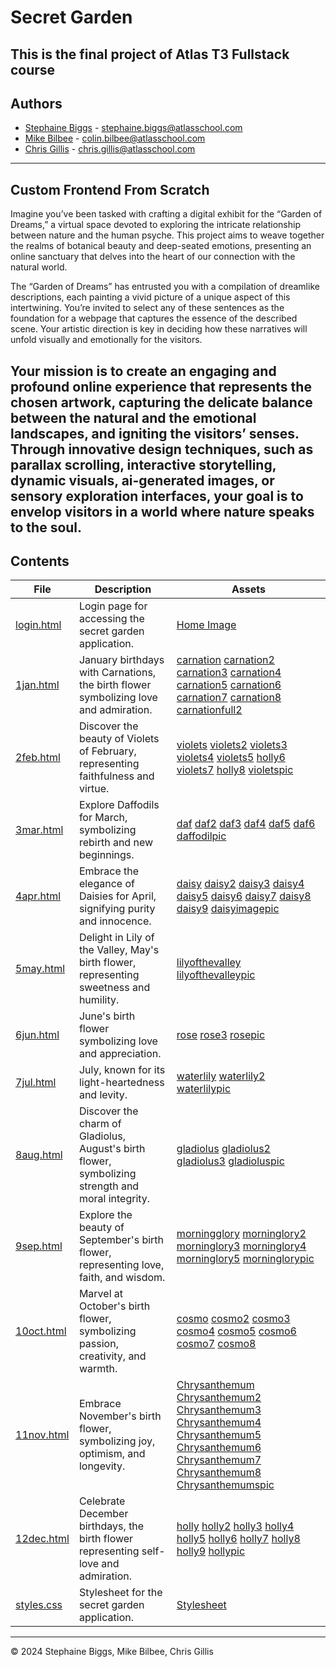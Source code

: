 <h1> Secret Garden </h1>

This is the final project of Atlas T3 Fullstack course
---

<h2> Authors </h2>

- [Stephaine Biggs](https://github.com/Sbiggs1985) - [stephaine.biggs@atlasschool.com](stephaine.biggs@atlasschool.com)
- [Mike Bilbee](https://github.com/MikeBilbee) - [colin.bilbee@atlasschool.com](colin.bilbee@atlasschool.com)
- [Chris Gillis](https://github.com/chris85gillis) - [chris.gillis@atlasschool.com](chris.gillis@atlasschool.com)
---

<h2> Custom Frontend From Scratch </h2>

Imagine you’ve been tasked with crafting a digital exhibit for the “Garden of Dreams,” a virtual space devoted to exploring the intricate relationship between nature and the human psyche. This project aims to weave together the realms of botanical beauty and deep-seated emotions, presenting an online sanctuary that delves into the heart of our connection with the natural world.

The “Garden of Dreams” has entrusted you with a compilation of dreamlike descriptions, each painting a vivid picture of a unique aspect of this intertwining. You’re invited to select any of these sentences as the foundation for a webpage that captures the essence of the described scene. Your artistic direction is key in deciding how these narratives will unfold visually and emotionally for the visitors.

Your mission is to create an engaging and profound online experience that represents the chosen artwork, capturing the delicate balance between the natural and the emotional landscapes, and igniting the visitors’ senses. Through innovative design techniques, such as parallax scrolling, interactive storytelling, dynamic visuals, ai-generated images, or sensory exploration interfaces, your goal is to envelop visitors in a world where nature speaks to the soul.
---

<h2> Contents </h2>

| File | Description | Assets |
| ----- | ----- | ----- |
| [login.html](https://github.com/MikeBilbee/secretgarden/blob/main/login.html) | Login page for accessing the secret garden application. | [Home Image](https://github.com/MikeBilbee/secretgarden/blob/main/images/ukgarden.jpg) []() |
| [1jan.html](https://github.com/MikeBilbee/secretgarden/blob/main/1jan.html) | January birthdays with Carnations, the birth flower symbolizing love and admiration. | [carnation](https://github.com/MikeBilbee/secretgarden/blob/main/images/carnation.png) [carnation2](https://github.com/MikeBilbee/secretgarden/blob/main/images/carnation2.png) [carnation3](https://github.com/MikeBilbee/secretgarden/blob/main/images/carnation3.png) [carnation4](https://github.com/MikeBilbee/secretgarden/blob/main/images/carnation4.png) [carnation5](https://github.com/MikeBilbee/secretgarden/blob/main/images/carnation5.png) [carnation6](https://github.com/MikeBilbee/secretgarden/blob/main/images/carnation6.png) [carnation7](https://github.com/MikeBilbee/secretgarden/blob/main/images/carnation7.png) [carnation8](https://github.com/MikeBilbee/secretgarden/blob/main/images/carnation8.png) [carnationfull2](https://github.com/MikeBilbee/secretgarden/blob/main/images/carnationfull2.jpg)
| [2feb.html](https://github.com/MikeBilbee/secretgarden/blob/main/2feb.html) | Discover the beauty of Violets of February, representing faithfulness and virtue. | [violets](https://github.com/MikeBilbee/secretgarden/blob/main/images/violets.png) [violets2](https://github.com/MikeBilbee/secretgarden/blob/main/images/violets2.png) [violets3](https://github.com/MikeBilbee/secretgarden/blob/main/images/violets3.png) [violets4](https://github.com/MikeBilbee/secretgarden/blob/main/images/violets4.png) [violets5](https://github.com/MikeBilbee/secretgarden/blob/main/images/violets5.png) [holly6](https://github.com/MikeBilbee/secretgarden/blob/main/images/violets6.png) [violets7](https://github.com/MikeBilbee/secretgarden/blob/main/images/violets7.png) [holly8](https://github.com/MikeBilbee/secretgarden/blob/main/images/violets8.png) [violetspic](https://github.com/MikeBilbee/secretgarden/blob/main/images/violetspic.jpg) |
| [3mar.html](https://github.com/MikeBilbee/secretgarden/blob/main/3mar.html) | Explore Daffodils for March, symbolizing rebirth and new beginnings. | [daf](https://github.com/MikeBilbee/secretgarden/blob/main/images/daf.png) [daf2](https://github.com/MikeBilbee/secretgarden/blob/main/images/daf2.png) [daf3](https://github.com/MikeBilbee/secretgarden/blob/main/images/daf3.png) [daf4](https://github.com/MikeBilbee/secretgarden/blob/main/images/daf4.png) [daf5](https://github.com/MikeBilbee/secretgarden/blob/main/images/daf5.png) [daf6](https://github.com/MikeBilbee/secretgarden/blob/main/images/daf6.png) [daffodilpic](https://github.com/MikeBilbee/secretgarden/blob/main/images/daffodilpic.jpg) |
| [4apr.html](https://github.com/MikeBilbee/secretgarden/blob/main/4apr.html) | Embrace the elegance of Daisies for April, signifying purity and innocence. | [daisy](https://github.com/MikeBilbee/secretgarden/blob/main/images/daisy.png) [daisy2](https://github.com/MikeBilbee/secretgarden/blob/main/images/daisy2.png) [daisy3](https://github.com/MikeBilbee/secretgarden/blob/main/images/daisy3.png) [daisy4](https://github.com/MikeBilbee/secretgarden/blob/main/images/daisy4.png) [daisy5](https://github.com/MikeBilbee/secretgarden/blob/main/images/daisy5.png) [daisy6](https://github.com/MikeBilbee/secretgarden/blob/main/images/daisy6.png) [daisy7](https://github.com/MikeBilbee/secretgarden/blob/main/images/daisy7.png) [daisy8](https://github.com/MikeBilbee/secretgarden/blob/main/images/daisy8.png) [daisy9](https://github.com/MikeBilbee/secretgarden/blob/main/images/daisy9.png) [daisyimagepic](daisyimagepic.jpg) |
| [5may.html](https://github.com/MikeBilbee/secretgarden/blob/main/5may.html) | Delight in Lily of the Valley, May's birth flower, representing sweetness and humility. | [lilyofthevalley]() [lilyofthevalleypic](https://github.com/MikeBilbee/secretgarden/blob/main/images/lillyofthevalleypic.jpg) |
| [6jun.html](https://github.com/MikeBilbee/secretgarden/blob/main/6jun.html) | June's birth flower symbolizing love and appreciation. | [rose](https://github.com/MikeBilbee/secretgarden/blob/main/images/rose.png) [rose3](https://github.com/MikeBilbee/secretgarden/blob/main/images/rose3.png) [rosepic](https://github.com/MikeBilbee/secretgarden/blob/main/images/rosepic.jpg) |
| [7jul.html](https://github.com/MikeBilbee/secretgarden/blob/main/7jul.html) | July, known for its light-heartedness and levity. | [waterlily](https://github.com/MikeBilbee/secretgarden/blob/main/images/waterlily.png) [waterlily2](https://github.com/MikeBilbee/secretgarden/blob/main/images/waterlily2.png) [waterlilypic](https://github.com/MikeBilbee/secretgarden/blob/main/images/waterlilypic.jpg) |
| [8aug.html](https://github.com/MikeBilbee/secretgarden/blob/main/8aug.html) | Discover the charm of Gladiolus, August's birth flower, symbolizing strength and moral integrity. | [gladiolus](https://github.com/MikeBilbee/secretgarden/blob/main/images/gladiolus.png) [gladiolus2](https://github.com/MikeBilbee/secretgarden/blob/main/images/gladiolus2.png) [gladiolus3](https://github.com/MikeBilbee/secretgarden/blob/main/images/gladiolus3.png) [gladioluspic](https://github.com/MikeBilbee/secretgarden/blob/main/images/gladioluspic.jpg) |
| [9sep.html](https://github.com/MikeBilbee/secretgarden/blob/main/9sep.html) | Explore the beauty of September's birth flower, representing love, faith, and wisdom. | [morningglory](https://github.com/MikeBilbee/secretgarden/blob/main/images/morningglory.png) [morninglory2](https://github.com/MikeBilbee/secretgarden/blob/main/images/morningglory2.png) [morninglory3](https://github.com/MikeBilbee/secretgarden/blob/main/images/morningglory3.png) [morninglory4](https://github.com/MikeBilbee/secretgarden/blob/main/images/morningglory4.png) [morninglory5](https://github.com/MikeBilbee/secretgarden/blob/main/images/morningglory5.png) [morninglorypic](https://github.com/MikeBilbee/secretgarden/blob/main/images/morningglorypic.jpeg) |
| [10oct.html](https://github.com/MikeBilbee/secretgarden/blob/main/10oct.html) | Marvel at October's birth flower, symbolizing passion, creativity, and warmth. | [cosmo](https://github.com/MikeBilbee/secretgarden/blob/main/images/cosmo.png) [cosmo2](https://github.com/MikeBilbee/secretgarden/blob/main/images/cosmo2.png) [cosmo3](https://github.com/MikeBilbee/secretgarden/blob/main/images/cosmo3.png) [cosmo4](https://github.com/MikeBilbee/secretgarden/blob/main/images/cosmo4.png) [cosmo5](https://github.com/MikeBilbee/secretgarden/blob/main/images/cosmo5.png) [cosmo6](https://github.com/MikeBilbee/secretgarden/blob/main/images/cosmo6.png) [cosmo7](https://github.com/MikeBilbee/secretgarden/blob/main/images/cosmo7.png) [cosmo8](https://github.com/MikeBilbee/secretgarden/blob/main/images/cosmo8.png) []() |
| [11nov.html](https://github.com/MikeBilbee/secretgarden/blob/main/11nov.html) | Embrace November's birth flower, symbolizing joy, optimism, and longevity. | [Chrysanthemum](https://github.com/MikeBilbee/secretgarden/blob/main/images/Chrysanthemum.png) [Chrysanthemum2](https://github.com/MikeBilbee/secretgarden/blob/main/images/Chrysanthemum2.png) [Chrysanthemum3](https://github.com/MikeBilbee/secretgarden/blob/main/images/Chrysanthemum3.png) [Chrysanthemum4](https://github.com/MikeBilbee/secretgarden/blob/main/images/Chrysanthemum4.png) [Chrysanthemum5](https://github.com/MikeBilbee/secretgarden/blob/main/images/Chrysanthemum5.png) [Chrysanthemum6](https://github.com/MikeBilbee/secretgarden/blob/main/images/Chrysanthemum6.png) [Chrysanthemum7](https://github.com/MikeBilbee/secretgarden/blob/main/images/Chrysanthemum7.png) [Chrysanthemum8](https://github.com/MikeBilbee/secretgarden/blob/main/images/Chrysanthemum8.png) [Chrysanthemumspic](https://github.com/MikeBilbee/secretgarden/blob/main/images/Chrysanthemum8.png) |
| [12dec.html](https://github.com/MikeBilbee/secretgarden/blob/main/12dec.html) | Celebrate December birthdays, the birth flower representing self-love and admiration. | [holly](https://github.com/MikeBilbee/secretgarden/blob/main/images/carnation.png) [holly2](https://github.com/MikeBilbee/secretgarden/blob/main/images/holly2.png) [holly3](https://github.com/MikeBilbee/secretgarden/blob/main/images/holly3.png) [holly4](https://github.com/MikeBilbee/secretgarden/blob/main/images/holly4.png) [holly5](https://github.com/MikeBilbee/secretgarden/blob/main/images/holly5.png) [holly6](https://github.com/MikeBilbee/secretgarden/blob/main/images/holly6.png) [holly7](https://github.com/MikeBilbee/secretgarden/blob/main/images/holly7.png) [holly8](https://github.com/MikeBilbee/secretgarden/blob/main/images/holly8.png) [holly9](https://github.com/MikeBilbee/secretgarden/blob/main/images/holly9.png) [hollypic](https://github.com/MikeBilbee/secretgarden/blob/main/images/hollypic.jpg) |
| [styles.css]() | Stylesheet for the secret garden application. | [Stylesheet](https://github.com/MikeBilbee/secretgarden/blob/main/styles.css) |
---

© 2024 Stephaine Biggs, Mike Bilbee, Chris Gillis
